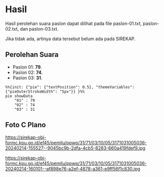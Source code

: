 # Hasil

Hasil perolehan suara paslon dapat dilihat pada file paslon-01.txt, paslon-02.txt, dan paslon-03.txt.

Jika tidak ada, artinya data tersebut belum ada pada SIREKAP.

## Perolehan Suara

 * Paslon 01: **79**.
 * Paslon 02: **74**.
 * Paslon 03: **31**.

```mermaid
%%{init: {"pie": {"textPosition": 0.5}, "themeVariables": {"pieOuterStrokeWidth": "5px"}} }%%
pie showData
    "01" : 79
    "02" : 74
    "03" : 31
```
## Foto C Plano

https://sirekap-obj-formc.kpu.go.id/ef45/pemilu/ppwp/31/71/03/10/05/3171031005036-20240214-155527--9045bc9b-2dfa-4cb5-8283-660a419fdef9.jpg

https://sirekap-obj-formc.kpu.go.id/ef45/pemilu/ppwp/31/71/03/10/05/3171031005036-20240214-160101--af898e76-a2ef-4878-a361-e9ff56f1c830.jpg
